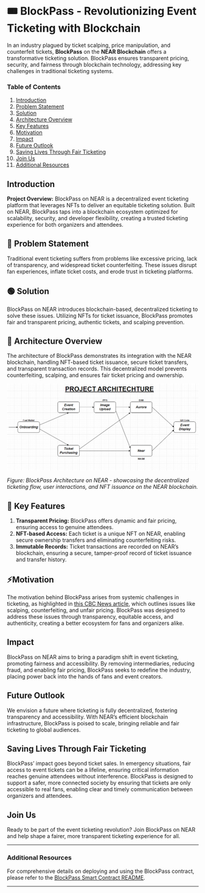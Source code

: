 # 🎟️ BlockPass - Revolutionizing Event Ticketing with Blockchain

In an industry plagued by ticket scalping, price manipulation, and counterfeit tickets, **BlockPass** on the **NEAR Blockchain** offers a transformative ticketing solution. BlockPass ensures transparent pricing, security, and fairness through blockchain technology, addressing key challenges in traditional ticketing systems.

### Table of Contents

1. [Introduction](#introduction)
2. [Problem Statement](#problem-statement)
3. [Solution](#solution)
4. [Architecture Overview](#architecture-overview)
5. [Key Features](#key-features)
6. [Motivation](#motivation)
7. [Impact](#impact)
8. [Future Outlook](#future-outlook)
9. [Saving Lives Through Fair Ticketing](#saving-lives-through-fair-ticketing)
10. [Join Us](#join-us)
11. [Additional Resources](#additional-resources)

## Introduction

**Project Overview:**
BlockPass on NEAR is a decentralized event ticketing platform that leverages NFTs to deliver an equitable ticketing solution. Built on NEAR, BlockPass taps into a blockchain ecosystem optimized for scalability, security, and developer flexibility, creating a trusted ticketing experience for both organizers and attendees.

## 🔴 Problem Statement

Traditional event ticketing suffers from problems like excessive pricing, lack of transparency, and widespread ticket counterfeiting. These issues disrupt fan experiences, inflate ticket costs, and erode trust in ticketing platforms.

## 🟢 Solution

BlockPass on NEAR introduces blockchain-based, decentralized ticketing to solve these issues. Utilizing NFTs for ticket issuance, BlockPass promotes fair and transparent pricing, authentic tickets, and scalping prevention.

## 🏦 Architecture Overview

The architecture of BlockPass demonstrates its integration with the NEAR blockchain, handling NFT-based ticket issuance, secure ticket transfers, and transparent transaction records. This decentralized model prevents counterfeiting, scalping, and ensures fair ticket pricing and ownership.

![BlockPass Architecture](./docs/archi.png)

*Figure: BlockPass Architecture on NEAR - showcasing the decentralized ticketing flow, user interactions, and NFT issuance on the NEAR blockchain.*

## 🔐 Key Features

1. **Transparent Pricing:** BlockPass offers dynamic and fair pricing, ensuring access to genuine attendees.
2. **NFT-based Access:** Each ticket is a unique NFT on NEAR, enabling secure ownership transfers and eliminating counterfeiting risks.
3. **Immutable Records:** Ticket transactions are recorded on NEAR’s blockchain, ensuring a secure, tamper-proof record of ticket issuance and transfer history.

## ⚡Motivation

The motivation behind BlockPass arises from systemic challenges in ticketing, as highlighted in [this CBC News article](https://www.cbc.ca/news/entertainment/concert-tickets-broken-1.7185987), which outlines issues like scalping, counterfeiting, and unfair pricing. BlockPass was designed to address these issues through transparency, equitable access, and authenticity, creating a better ecosystem for fans and organizers alike.

## Impact

BlockPass on NEAR aims to bring a paradigm shift in event ticketing, promoting fairness and accessibility. By removing intermediaries, reducing fraud, and enabling fair pricing, BlockPass seeks to redefine the industry, placing power back into the hands of fans and event creators.

## Future Outlook

We envision a future where ticketing is fully decentralized, fostering transparency and accessibility. With NEAR’s efficient blockchain infrastructure, BlockPass is poised to scale, bringing reliable and fair ticketing to global audiences.

## Saving Lives Through Fair Ticketing

BlockPass’ impact goes beyond ticket sales. In emergency situations, fair access to event tickets can be a lifeline, ensuring critical information reaches genuine attendees without interference. BlockPass is designed to support a safer, more connected society by ensuring that tickets are only accessible to real fans, enabling clear and timely communication between organizers and attendees.

## Join Us

Ready to be part of the event ticketing revolution? Join BlockPass on NEAR and help shape a fairer, more transparent ticketing experience for all.

---

### Additional Resources

For comprehensive details on deploying and using the BlockPass contract, please refer to the [BlockPass Smart Contract README](./contracts/README.md).

---
